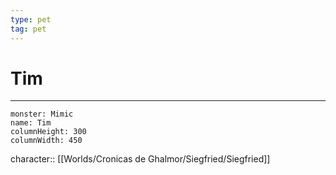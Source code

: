```yaml
---
type: pet
tag: pet
---
```


# Tim


----

```statblock
monster: Mimic
name: Tim
columnHeight: 300
columnWidth: 450
```

character:: [[Worlds/Cronicas de Ghalmor/Siegfried/Siegfried]]